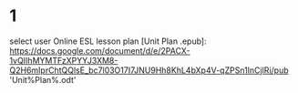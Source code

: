# 1
select user
Online ESL lesson plan
[Unit Plan .epub]: https://docs.google.com/document/d/e/2PACX-1vQIIhMYMTFzXPYYJ3XM8-Q2H6mIprChtQQlsE_bc7l03O17I7JNU9Hh8KhL4bXp4V-qZPSn1InCjlRi/pub 'Unit%Plan%.odt'

